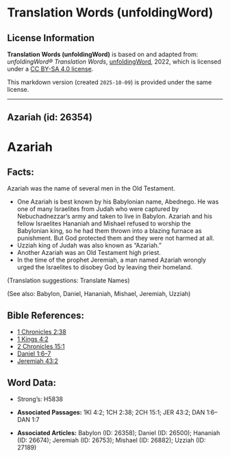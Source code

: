 # Translation Words (unfoldingWord)

## License Information

**Translation Words (unfoldingWord)** is based on and adapted from: _unfoldingWord® Translation Words_, [unfoldingWord](https://unfoldingword.org/utw), 2022, which is licensed under a [CC BY-SA 4.0 license](https://creativecommons.org/licenses/by-sa/4.0/legalcode.en).

This markdown version (created `2025-10-09`) is provided under the same license.



--------------------------------

## Azariah (id: 26354)

Azariah
=======

Facts:
------

Azariah was the name of several men in the Old Testament.

* One Azariah is best known by his Babylonian name, Abednego. He was one of many Israelites from Judah who were captured by Nebuchadnezzar’s army and taken to live in Babylon. Azariah and his fellow Israelites Hananiah and Mishael refused to worship the Babylonian king, so he had them thrown into a blazing furnace as punishment. But God protected them and they were not harmed at all.
* Uzziah king of Judah was also known as “Azariah.”
* Another Azariah was an Old Testament high priest.
* In the time of the prophet Jeremiah, a man named Azariah wrongly urged the Israelites to disobey God by leaving their homeland.

(Translation suggestions: Translate Names)

(See also: Babylon, Daniel, Hananiah, Mishael, Jeremiah, Uzziah)

Bible References:
-----------------

* [1 Chronicles 2:38](https://ref.ly/1Chr2:38)
* [1 Kings 4:2](https://ref.ly/1Kgs4:2)
* [2 Chronicles 15:1](https://ref.ly/2Chr15:1)
* [Daniel 1:6–7](https://ref.ly/Dan1:6-Dan1:7)
* [Jeremiah 43:2](https://ref.ly/Jer43:2)

Word Data:
----------

* Strong’s: H5838

* **Associated Passages:** 1KI 4:2; 1CH 2:38; 2CH 15:1; JER 43:2; DAN 1:6–DAN 1:7
* **Associated Articles:** Babylon (ID: 26358); Daniel (ID: 26500); Hananiah (ID: 26674); Jeremiah (ID: 26753); Mishael (ID: 26882); Uzziah (ID: 27189)

